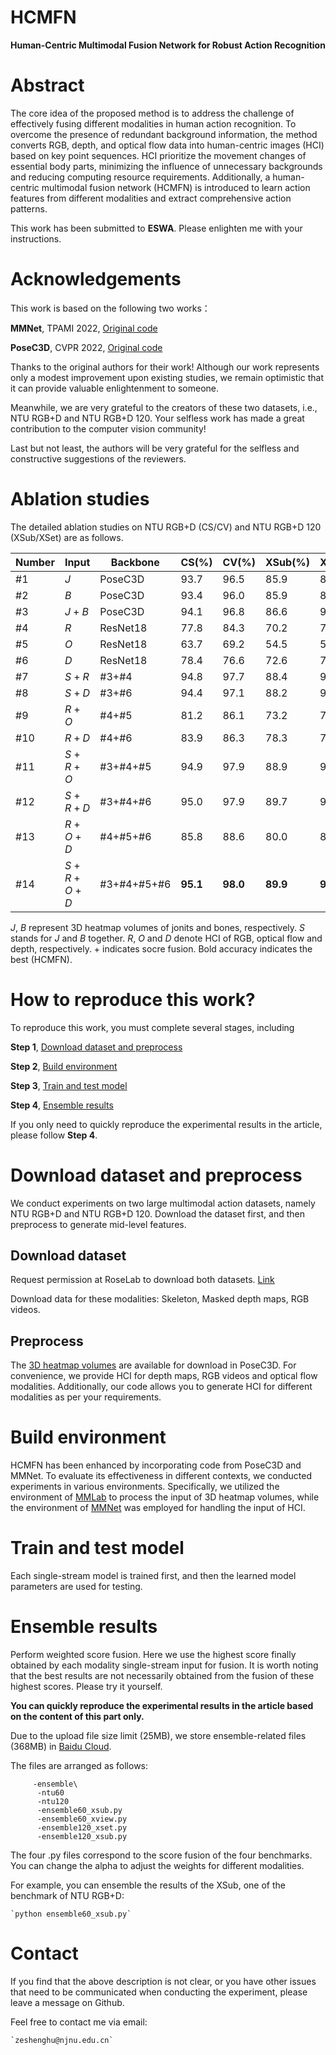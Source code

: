 # HCMFN

**Human-Centric Multimodal Fusion Network for Robust Action Recognition**

# Abstract

The core idea of the proposed method is to address the challenge of effectively fusing different modalities in human action recognition. To overcome the presence of redundant background information, the method converts RGB, depth, and optical flow data into human-centric images (HCI) based on key point sequences. HCI prioritize the movement changes of essential body parts, minimizing the influence of unnecessary backgrounds and reducing computing resource requirements. Additionally, a human-centric multimodal fusion network (HCMFN) is introduced to learn action features from different modalities and extract comprehensive action patterns. 

This work has been submitted to **ESWA**. Please enlighten me with your instructions.

# Acknowledgements

 This work is based on the following two works：

 **MMNet**, TPAMI 2022, [Original code](https://github.com/bruceyo/MMNet)
 
 **PoseC3D**, CVPR 2022, [Original code](https://github.com/kennymckormick/pyskl)

 Thanks to the original authors for their work! Although our work represents only a modest improvement upon existing studies, we remain optimistic that it can provide valuable enlightenment to someone.

 Meanwhile, we are very grateful to the creators of these two datasets, i.e., NTU RGB+D and NTU RGB+D 120. Your selfless work has made a great contribution to the computer vision community!

 Last but not least, the authors will be very grateful for the selfless and constructive suggestions of the reviewers.

# Ablation studies

The detailed ablation studies on NTU RGB+D (CS/CV) and NTU RGB+D 120 (XSub/XSet) are as follows.

| Number | Input |  Backbone | CS(\%) | CV(\%) | XSub(\%) | XSet(\%) |
|--------|--------|--------|--------|--------|--------|--------|
| \#1    |  $J$                | PoseC3D        | 93.7 | 96.5 | 85.9 | 89.7 |
| \#2    |  $B$                | PoseC3D        | 93.4 | 96.0 | 85.9 | 89.7 |
| \#3    |  $J+B$              | PoseC3D        | 94.1 | 96.8 | 86.6 | 90.2 |
| \#4    |  $R$                | ResNet18       | 77.8 | 84.3 | 70.2 | 70.3 |
| \#5    |  $O$                | ResNet18       | 63.7 | 69.2 | 54.5 | 55.6 |
| \#6    |  $D$                | ResNet18       | 78.4 | 76.6 | 72.6 | 71.2 |
| \#7    |  $S+R$              | \#3+\#4        | 94.8 | 97.7 | 88.4 | 91.8 |
| \#8    |  $S+D$              | \#3+\#6        | 94.4 | 97.1 | 88.2 | 91.5 |
| \#9    |  $R+O$              | \#4+\#5        | 81.2 | 86.1 | 73.2 | 73.8 |
| \#10   |  $R+D$              | \#4+\#6        | 83.9 | 86.3 | 78.3 | 78.4 |
| \#11   |  $S+R+O$            | \#3+\#4+\#5    | 94.9 | 97.9 | 88.9 | 92.0 |
| \#12   |  $S+R+D$            | \#3+\#4+\#6    | 95.0 | 97.9 | 89.7 | 92.5 |
| \#13   |  $R+O+D$            | \#4+\#5+\#6    | 85.8 | 88.6 | 80.0 | 80.3 |
| \#14   |  $S+R+O+D$          | \#3+\#4+\#5+\#6| **95.1** | **98.0** | **89.9** | **92.7** |

$J$, $B$ represent 3D heatmap volumes of jonits and bones, respectively. $S$ stands for $J$ and $B$ together. $R$, $O$ and $D$ denote HCI of RGB, optical flow and depth, respectively. + indicates socre fusion. Bold accuracy indicates the best (HCMFN).

# How to reproduce this work?

 To reproduce this work, you must complete several stages, including
 
 **Step 1**, [Download dataset and preprocess](#download-dataset-and-preprocess)
 
 **Step 2**, [Build environment](#build-environment)
 
 **Step 3**,  [Train and test model](#train-and-test-model)
 
 **Step 4**,  [Ensemble results](#ensemble-results)
 
 If you only need to quickly reproduce the experimental results in the article, please follow **Step 4**.
 
 # Download dataset and preprocess
 
 We conduct experiments on two large multimodal action datasets, namely NTU RGB+D and NTU RGB+D 120. Download the dataset first, and then preprocess to generate mid-level features.
 
 ## Download dataset
 
 Request permission at RoseLab to download both datasets. [Link](https://rose1.ntu.edu.sg/dataset/actionRecognition/)
 
 Download data for these modalities: Skeleton, Masked depth maps, RGB videos.
 
 ## Preprocess
 
 The [3D heatmap volumes](https://github.com/kennymckormick/pyskl/blob/main/tools/data/README.md) are available for download in PoseC3D. For convenience, we provide HCI for depth maps, RGB videos and optical flow modalities. Additionally, our code allows you to generate HCI for different modalities as per your requirements.
 
 # Build environment
 
 HCMFN has been enhanced by incorporating code from PoseC3D and MMNet. To evaluate its effectiveness in different contexts, we conducted experiments in various environments. Specifically, we utilized the environment of [MMLab](https://github.com/kennymckormick/pyskl) to process the input of 3D heatmap volumes, while the environment of [MMNet](https://github.com/bruceyo/MMNet) was employed for handling the input of HCI.
 
 # Train and test model
 
 Each single-stream model is trained first, and then the learned model parameters are used for testing.

 # Ensemble results
 
 Perform weighted score fusion. Here we use the highest score finally obtained by each modality single-stream input for fusion. It is worth noting that the best results are not necessarily obtained from the fusion of these highest scores. Please try it yourself.
 
 **You can quickly reproduce the experimental results in the article based on the content of this part only.**

 Due to the upload file size limit (25MB), we store ensemble-related files (368MB) in [Baidu Cloud](https://pan.baidu.com/s/1mY2BWLJqxprsQ4cZB2-SEw).
 
 The files are arranged as follows:
 
         -ensemble\  
          -ntu60 
          -ntu120
          -ensemble60_xsub.py
          -ensemble60_xview.py
          -ensemble120_xset.py
          -ensemble120_xsub.py
          
 The four .py files correspond to the score fusion of the four benchmarks. You can change the alpha to adjust the weights for different modalities.
 
 For example, you can ensemble the results of the XSub, one of the benchmark of NTU RGB+D:
 
    `python ensemble60_xsub.py`
    
# Contact

If you find that the above description is not clear, or you have other issues that need to be communicated when conducting the experiment, please leave a message on Github.

Feel free to contact me via email:

    `zeshenghu@njnu.edu.cn`
